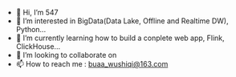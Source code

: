 - 👋 Hi, I’m 547
- 👀 I’m interested in BigData(Data Lake, Offline and Realtime DW), Python...
- 🌱 I’m currently learning how to build a conplete web app, Flink, ClickHouse...
- 💞️ I’m looking to collaborate on 
- 📫 How to reach me : buaa_wushiqi@163.com

<!---
wushiqi547/wushiqi547 is a ✨ special ✨ repository because its `README.md` (this file) appears on your GitHub profile.
You can click the Preview link to take a look at your changes.
--->
